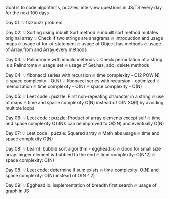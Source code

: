 Goal is to code algorithms, puzzles, interview questions in JS/TS every day for the next 100 days

Day 01: 💡 fizzbuzz problem

Day 02: 💡 Sorting using inbuilt Sort method
            🔥 inbuilt sort method mutates original array
        💡 Check if two strings are anagrams
            🔥 introduction and usage maps
            🔥 usage of for-of statement
            🔥 usage of Object.has methods
            🔥 usage of Array.from and Array.every methods

Day 03: 💡 Palindrome with inbuild methods
        💡 Check permutation of a string is a Palindrome
            🔥 usage set
            🔥 usage of Set.has, add, delete methods

Day 04: 💡 fibonacci series with recursion
            🔥 time complexity - O(2 POW N)
            🔥 space complexity - O(N)
        💡 fibonacci series with recursion - optimized
            🔥 memoization
            🔥 time complexity - O(N)
            🔥 space complexity - O(N)

Day 05: 💡 Leet code : puzzle: First non-repeating character in a string
            🔥 use of maps
            🔥 time and space complexity O(N) instead of O(N SQR) by avoiding multiple loops

Day 06: 💡 Leet code : puzzle: Product of array elements except self
            🔥 time and space complexity O(3N): can be improved to O(2N) and eventually O(N) 

Day 07: 💡 Leet code : puzzle: Squared array
            🔥 Math.abs usage
            🔥 time and space complexity O(N)

Day 08: 💡 Learnt: bubble sort algorithm - egghead.io
            🔥 Good for small size array. bigger element is bubbled to the end 
            🔥 time complexity: O(N^2)
            🔥 space complexity: O(N)

Day 08: 💡 Leet code: determine if sum exists
            🔥 time complexity: O(N) and space complexity: O(N) instead of O(N ^ 2)

Day 09: 💡 Egghead.io: implementation of breadth first search
            🔥 usage of graph in JS
